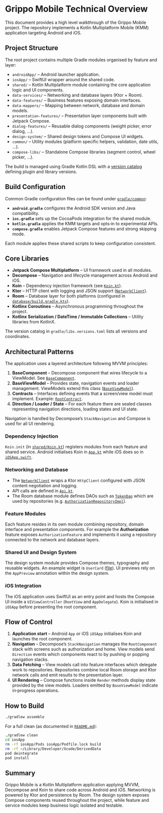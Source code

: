 # Grippo Mobile Technical Overview

This document provides a high level walkthrough of the Grippo Mobile project. The repository implements a Kotlin Multiplatform Mobile (KMM) application targeting Android and iOS.

## Project Structure

The root project contains multiple Gradle modules organised by feature and layer:

- `androidApp/` – Android launcher application.
- `iosApp/` – SwiftUI wrapper around the shared code.
- `shared/` – Kotlin Multiplatform module containing the core application logic and UI components.
- `data-services/` – Networking and database layers (Ktor + Room).
- `data-features/` – Business features exposing domain interfaces.
- `data-mappers/` – Mapping between network, database and domain models.
- `presentation-features/` – Presentation layer components built with Jetpack Compose.
- `dialog-features/` – Reusable dialog components (weight picker, error dialog, …).
- `design-system/` – Shared design tokens and Compose UI widgets.
- `common/` – Utility modules (platform specific helpers, validation, date utils, …).
- `compose-libs/` – Standalone Compose libraries (segment control, wheel picker, …).

The build is managed using Gradle Kotlin DSL with a [version catalog](../gradle/libs.versions.toml) defining plugin and library versions.

## Build Configuration

Common Gradle configuration files can be found under [`gradle/common`](../gradle/common):

- **`android.gradle`** configures the Android SDK version and Java compatibility.
- **`ios.gradle`** sets up the CocoaPods integration for the shared module.
- **`kotlin.gradle`** applies the KMM targets and opts‑in to experimental APIs.
- **`compose.gradle`** enables Jetpack Compose features and strong skipping mode.

Each module applies these shared scripts to keep configuration consistent.

## Core Libraries

- **Jetpack Compose Multiplatform** – UI framework used in all modules.
- **Decompose** – Navigation and lifecycle management across Android and iOS.
- **Koin** – Dependency injection framework (see [`Koin.kt`](../shared/src/commonMain/kotlin/com/grippo/shared/Koin.kt)).
- **Ktor** – HTTP client with logging and JSON support ([`NetworkClient`](../data-services/network/src/commonMain/kotlin/com/grippo/network/client/NetworkClient.kt)).
- **Room** – Database layer for both platforms (configured in [`database/build.gradle.kts`](../data-services/database/build.gradle.kts)).
- **Kotlinx Coroutines** – Asynchronous programming throughout the project.
- **Kotlinx Serialization / DateTime / Immutable Collections** – Utility libraries from KotlinX.

The version catalog in `gradle/libs.versions.toml` lists all versions and coordinates.

## Architectural Patterns

The application uses a layered architecture following MVVM principles:

1. **BaseComponent** – Decompose component that wires lifecycle to a ViewModel. See [`BaseComponent`](../common/core/src/commonMain/kotlin/com/grippo/core/BaseComponent.kt).
2. **BaseViewModel** – Provides state, navigation events and loader management. ViewModels extend this class ([`BaseViewModel`](../common/core/src/commonMain/kotlin/com/grippo/core/BaseViewModel.kt)).
3. **Contracts** – Interfaces defining events that a screen/view model must implement. Example: [`RootContract`](../shared/src/commonMain/kotlin/com/grippo/shared/root/RootContract.kt).
4. **Direction / Loader / State** – For each feature there are sealed classes representing navigation directions, loading states and UI state.

Navigation is handled by Decompose’s `StackNavigation` and Compose is used for all UI rendering.

### Dependency Injection

`Koin.init` (in [`shared/Koin.kt`](../shared/src/commonMain/kotlin/com/grippo/shared/Koin.kt)) registers modules from each feature and shared service. Android initialises Koin in [`App.kt`](../androidApp/src/main/java/com/grippo/android/App.kt) while iOS does so in [`iOSApp.swift`](../iosApp/iosApp/iOSApp.swift).

### Networking and Database

- The [`NetworkClient`](../data-services/network/src/commonMain/kotlin/com/grippo/network/client/NetworkClient.kt) wraps a Ktor `HttpClient` configured with JSON content negotiation and logging.
- API calls are defined in [`Api.kt`](../data-services/network/src/commonMain/kotlin/com/grippo/network/Api.kt).
- The Room database module defines DAOs such as [`TokenDao`](../data-services/database/src/commonMain/kotlin/com/grippo/database/dao/TokenDao.kt) which are used by repositories (e.g. [`AuthorizationRepositoryImpl`](../data-features/authorization/src/commonMain/kotlin/com/grippo/data.features.authorization/data/AuthorizationRepositoryImpl.kt)).

### Feature Modules

Each feature resides in its own module combining repository, domain interface and presentation components. For example the **Authorization** feature exposes `AuthorizationFeature` and implements it using a repository connected to the network and database layers.

### Shared UI and Design System

The design system module provides Compose themes, typography and reusable widgets. An example widget is `UserCard` ([file](../design-system/components/src/commonMain/kotlin/com/grippo/design.components/user/UserCard.kt)). UI previews rely on the `AppPreview` annotation within the design system.

### iOS Integration

The iOS application uses SwiftUI as an entry point and hosts the Compose UI inside a `UIViewController` (`RootView` and `AppDelegate`). Koin is initialised in `iOSApp` before presenting the root component.

## Flow of Control

1. **Application start** – Android `App` or iOS `iOSApp` initialises Koin and launches the root component.
2. **Navigation** – Decompose’s `StackNavigation` manages the `RootComponent` stack with screens such as authorization and home. View models send `Direction` events which components react to by pushing or popping navigation stacks.
3. **Data Fetching** – View models call into feature interfaces which delegate work to repositories. Repositories combine local Room storage and Ktor network calls and emit results to the presentation layer.
4. **UI Rendering** – Compose functions inside `Render` methods display state provided by the view models. Loaders emitted by `BaseViewModel` indicate in‑progress operations.

## How to Build

```bash
./gradlew assemble
```

For a full clean (as documented in [`README.md`](../README.md)):

```bash
./gradlew clean
cd iosApp
rm -rf iosApp/Pods iosApp/Podfile.lock build
rm -rf ~/Library/Developer/Xcode/DerivedData
pod deintegrate
pod install
```

## Summary

Grippo Mobile is a Kotlin Multiplatform application applying MVVM, Decompose and Koin to share code across Android and iOS. Networking is powered by Ktor and persistence by Room. The design system exposes Compose components reused throughout the project, while feature and service modules keep business logic isolated and testable.